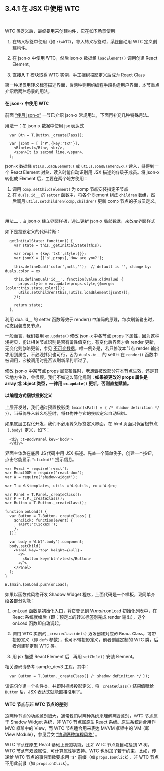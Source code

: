 3.4.1 在 JSX 中使用 WTC
---------------------

&nbsp;

WTC 类定义后，最终要用来创建构件，它在如下场景使用：

1. 在转义标签中使用（如 `:t=WTC`），导入转义标签时，系统自动用 WTC 定义创建构件。

2. 在 json-x 中使用 WTC，然后 json-x 数据经 `loadElement()` 调用创建 React Element。

3. 直接从 T 模块取得 WTC 实例，手工捆绑投影定义后成为 React Class

第一种场景用转义标签描述界面，后两种则用纯编程手段构造用户界面，本节重点介绍后两种场景的用法。

#### 在 json-x 中使用 WTC

前面 [“使用 json-x”](#2.7.1.) 一节已介绍 json-x 常规用法，下面再补充几种特殊用法。

用法一：在 json-x 数据中使用 jsx 表达式

```
  var Btn = T.Button._createClass();

  var jsonX = [ ['P',{key:'txt'}],
    <Btn>test</Btn>, <br/>,
    <span>It is second line.</span>,
  ];
```

json-x 数据经 `utils.loadElement()` 或 `utils.loadElementEx()` 读入，将得到一个 React Element 对象，读入时能自动识别用 JSX 描述的各级子成员。将 json-x 转化成 Element 后，主要在两个地方使用：

1. 调用 `comp.setChild(element)` 为 comp 节点安装指定子节点
2. 在 `duals.id__` 的 `setter` 函数中，将各个 Element 组成 `children` 数组，然后调用  `utils.setChildren(comp,children)` 更新 comp 节点的子成员定义。

&nbsp;

用法二：由 json-x 建立界面样板，通过更新 json-x 局部数据，来改变界面样式

如下是投影定义的代码片断：

```
  getInitialState: function() {
    var state = this._getInitialState(this);
    
    var props = {key:'txt',style:{}};
    var jsonX = [['p',props],'How are you?'];
    
    this.defineDual('color',null,'');  // default is '', change by: duals.color = xx

    this.defineDual('id__', function(value,oldValue) {
      props.style = ex.update(props.style,{$merge:{color:this.state.color}});
      utils.setChildren(this,[utils.loadElement(jsonX)]);
    });
    
    return state;
  },
```

利用 dual.id__ 的 setter 函数等效于 render() 中编码的原理，每次刷新输出时，动态组装成员节点。

一般而言，我们要用 `ex.update()` 修改 json-x 中各节点 props 下属性，因为这种浅拷贝，能让相关节点识别是否有属性值变化，有变化后界面才会 render 更新，无变化则忽略更新，参见 [不可变数据](#2.2.5.)。唯一例外是，若只修改本节点 render 输出才用到属性，不必浅拷贝也可行，因为 `duals.id__` 的 setter 在 `render()` 函数中被调用，它被调用时是否该刷新早判断过了。

修改 json-x 中某节点 props 局部属性时，老想着被改部分在本节点生效，还是其它地方生效，会很烦。我们不如这么简化规则：**如果被更改的 props 属性是 array 或 object 类型，一律用 `ex.update()` 更新，否则直接赋值。**

#### 以编程方式捆绑投影定义

上层开发时，我们通过预置投影类（`main[sPath] = ｛ /* shadow definition */ }`），当系统导入转义标签时，将各构件与它的投影定义自动捆绑。

如果底层工程化开发，我们不必用转义标签定义界面，在 html 页面只保留根节点（`.body`）定义，如下：

```
  <div :t=BodyPanel key='body'> 
  </div>
```

界面主体改在底层 JS 代码中用 JSX 描述。先举一个简单例子，创建一个按钮，点击它能显示 `"clicked!"` 提示信息。

```
var React = require('react');
var ReactDOM = require('react-dom');
var W = require('shadow-widget');

var T = W.$templates, utils = W.$utils, ex = W.$ex;

var Panel = T.Panel._createClass();
var P = T.P._createClass();
var Button = T.Button._createClass();

function onLoad() {  
  var Button = T.Button._createClass( {
    $onClick: function(event) {
      alert('clicked!');
    },
  });
  
  var body = W.W('.body').component;
  body.setChild(
    <Panel key='top' height={null}>
      <P>
        <Button key='btn'>test</Button>
      </P>
    </Panel>
  );
}

W.$main.$onLoad.push(onLoad);
```

如果以函数式风格开发 Shadow Widget 程序，上面代码是一个样板，现简单介绍各部分功能：

1. onLoad 函数是初始化入口，将它登记到 W.$main.$onLoad 初始化列表中，在 React 系统就绪后（即：预定义的转义标签刚完成 render 输出），这个 onLoad 函数即自动调起。

2. 调用 WTC 实例的 `_createClass(defs)` 方法创建对应的 React Class，可带投影定义（即 `defs` 参数），也可不带投影定义，前者创建定制的 WTC 类，后者创建非定制 WTC 类。

3. 用 jsx 描述 React Element 后，再用 `setChild()` 安装 Element。

相关源码请参考 sample_dev3 工程，其中：

```
  var Button = T.Button._createClass({ /* shadow definition */ });
```

该语句创建一个构件类，并即时捆绑投影定义，将 `_createClass()` 结果值赋给 `Button` 后，JSX 表达式就能直接引用了。

#### WTC 节点与非 WTC 节点的差别

这两种节点的功能差别很大，通常我们以两种系统来理解两者差别，WTC 节点属于 Shadow Widget 系统，非 WTC 节点属原生 React 系统。原生系统适合用作 MVC 框架中的 View，而 WTC 节点适合用来表达 MVVM 框架中的 VM（即 View Module），参见后文 [“协调两种编程风格”](#3.4.5.) 。

WTC 节点在原生 React 基础上叠加功能，比如 WTC 节点能自动挂到 W 树，WTC 节点有双源属性、可计算属性等支持。WTC 也附加了若干约束，比如，传递给 WTC 节点的事件函数要求用 `'$'` 前缀（如 `props.$onClick`），非 WTC 节点不用此前缀（如 `props.onClick`）。

&nbsp;
